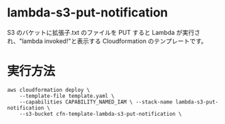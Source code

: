 # lambda-s3-put-notification

S3 のバケットに拡張子.txt のファイルを PUT すると Lambda が実行され、"lambda invoked!"と表示する Cloudformation のテンプレートです。

# 実行方法
```
aws cloudformation deploy \
    --template-file template.yaml \
    --capabilities CAPABILITY_NAMED_IAM \ --stack-name lambda-s3-put-notification \
    --s3-bucket cfn-template-lambda-s3-put-notification \
```